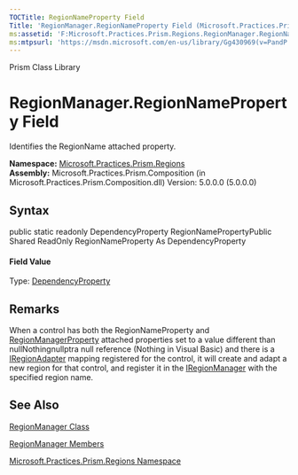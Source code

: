 ```yaml
---
TOCTitle: RegionNameProperty Field
Title: 'RegionManager.RegionNameProperty Field (Microsoft.Practices.Prism.Regions)'
ms:assetid: 'F:Microsoft.Practices.Prism.Regions.RegionManager.RegionNameProperty'
ms:mtpsurl: 'https://msdn.microsoft.com/en-us/library/Gg430969(v=PandP.50)'
---
```


Prism Class Library

RegionManager.RegionNameProperty Field
==========================================

Identifies the RegionName attached property.

**Namespace:** [Microsoft.Practices.Prism.Regions](https://msdn.microsoft.com/n:microsoft.practices.prism.regions)
**Assembly:** Microsoft.Practices.Prism.Composition (in Microsoft.Practices.Prism.Composition.dll) Version: 5.0.0.0 (5.0.0.0)

## Syntax


<span id="syntaxToggle"></span>public static readonly DependencyProperty RegionNamePropertyPublic Shared ReadOnly RegionNameProperty As DependencyProperty
#### Field Value

Type: [DependencyProperty](http://msdn2.microsoft.com/en-us/library/ms589318)

Remarks
-------

<span id="remarksToggle"></span> When a control has both the RegionNameProperty and [RegionManagerProperty](https://msdn.microsoft.com/f:microsoft.practices.prism.regions.regionmanager.regionmanagerproperty) attached properties set to a value different than nullNothingnullptra null reference (Nothing in Visual Basic) and there is a [IRegionAdapter](https://msdn.microsoft.com/t:microsoft.practices.prism.regions.iregionadapter) mapping registered for the control, it will create and adapt a new region for that control, and register it in the [IRegionManager](https://msdn.microsoft.com/t:microsoft.practices.prism.regions.iregionmanager) with the specified region name.

See Also
--------


[RegionManager Class](https://msdn.microsoft.com/t:microsoft.practices.prism.regions.regionmanager)

[RegionManager Members](https://msdn.microsoft.com/allmembers.t:microsoft.practices.prism.regions.regionmanager)

[Microsoft.Practices.Prism.Regions Namespace](https://msdn.microsoft.com/n:microsoft.practices.prism.regions)
